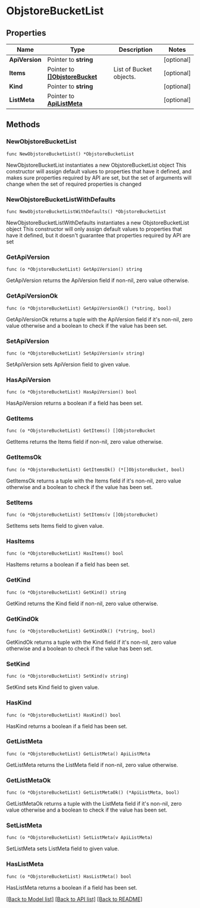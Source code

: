 # ObjstoreBucketList

## Properties

Name | Type | Description | Notes
------------ | ------------- | ------------- | -------------
**ApiVersion** | Pointer to **string** |  | [optional] 
**Items** | Pointer to [**[]ObjstoreBucket**](ObjstoreBucket.md) | List of Bucket objects. | [optional] 
**Kind** | Pointer to **string** |  | [optional] 
**ListMeta** | Pointer to [**ApiListMeta**](apiListMeta.md) |  | [optional] 

## Methods

### NewObjstoreBucketList

`func NewObjstoreBucketList() *ObjstoreBucketList`

NewObjstoreBucketList instantiates a new ObjstoreBucketList object
This constructor will assign default values to properties that have it defined,
and makes sure properties required by API are set, but the set of arguments
will change when the set of required properties is changed

### NewObjstoreBucketListWithDefaults

`func NewObjstoreBucketListWithDefaults() *ObjstoreBucketList`

NewObjstoreBucketListWithDefaults instantiates a new ObjstoreBucketList object
This constructor will only assign default values to properties that have it defined,
but it doesn't guarantee that properties required by API are set

### GetApiVersion

`func (o *ObjstoreBucketList) GetApiVersion() string`

GetApiVersion returns the ApiVersion field if non-nil, zero value otherwise.

### GetApiVersionOk

`func (o *ObjstoreBucketList) GetApiVersionOk() (*string, bool)`

GetApiVersionOk returns a tuple with the ApiVersion field if it's non-nil, zero value otherwise
and a boolean to check if the value has been set.

### SetApiVersion

`func (o *ObjstoreBucketList) SetApiVersion(v string)`

SetApiVersion sets ApiVersion field to given value.

### HasApiVersion

`func (o *ObjstoreBucketList) HasApiVersion() bool`

HasApiVersion returns a boolean if a field has been set.

### GetItems

`func (o *ObjstoreBucketList) GetItems() []ObjstoreBucket`

GetItems returns the Items field if non-nil, zero value otherwise.

### GetItemsOk

`func (o *ObjstoreBucketList) GetItemsOk() (*[]ObjstoreBucket, bool)`

GetItemsOk returns a tuple with the Items field if it's non-nil, zero value otherwise
and a boolean to check if the value has been set.

### SetItems

`func (o *ObjstoreBucketList) SetItems(v []ObjstoreBucket)`

SetItems sets Items field to given value.

### HasItems

`func (o *ObjstoreBucketList) HasItems() bool`

HasItems returns a boolean if a field has been set.

### GetKind

`func (o *ObjstoreBucketList) GetKind() string`

GetKind returns the Kind field if non-nil, zero value otherwise.

### GetKindOk

`func (o *ObjstoreBucketList) GetKindOk() (*string, bool)`

GetKindOk returns a tuple with the Kind field if it's non-nil, zero value otherwise
and a boolean to check if the value has been set.

### SetKind

`func (o *ObjstoreBucketList) SetKind(v string)`

SetKind sets Kind field to given value.

### HasKind

`func (o *ObjstoreBucketList) HasKind() bool`

HasKind returns a boolean if a field has been set.

### GetListMeta

`func (o *ObjstoreBucketList) GetListMeta() ApiListMeta`

GetListMeta returns the ListMeta field if non-nil, zero value otherwise.

### GetListMetaOk

`func (o *ObjstoreBucketList) GetListMetaOk() (*ApiListMeta, bool)`

GetListMetaOk returns a tuple with the ListMeta field if it's non-nil, zero value otherwise
and a boolean to check if the value has been set.

### SetListMeta

`func (o *ObjstoreBucketList) SetListMeta(v ApiListMeta)`

SetListMeta sets ListMeta field to given value.

### HasListMeta

`func (o *ObjstoreBucketList) HasListMeta() bool`

HasListMeta returns a boolean if a field has been set.


[[Back to Model list]](../README.md#documentation-for-models) [[Back to API list]](../README.md#documentation-for-api-endpoints) [[Back to README]](../README.md)


